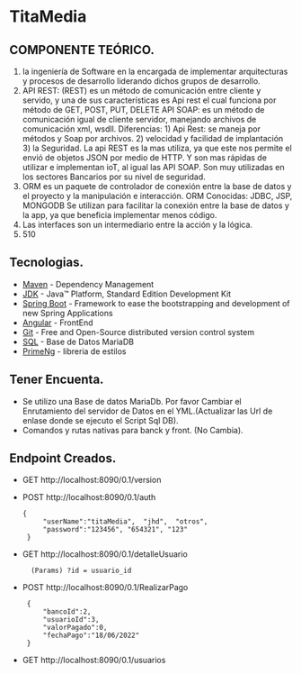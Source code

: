 # TitaMedia 
## COMPONENTE TEÓRICO.
1) la ingeniería de Software en la encargada de implementar arquitecturas y procesos de desarrollo liderando dichos grupos de desarrollo. 
2) API REST: (REST) es un método de comunicación entre cliente y servido, y una de sus características es Api rest el cual funciona por método de GET, POST, PUT, DELETE
API SOAP: es un método de comunicación igual de cliente servidor, manejando archivos de comunicación xml, wsdll.
Diferencias: 1) Api Rest: se maneja por métodos y Soap por archivos. 2) velocidad y facilidad de implantación 3) la Seguridad.
La api REST es la mas utiliza, ya que este nos permite el envió de objetos JSON por medio de HTTP.  Y son mas rápidas de utilizar e implementan ioT, al igual las API SOAP. Son muy utilizadas en los sectores Bancarios por su nivel de seguridad. 
3) ORM es un paquete de controlador de conexión entre la base de datos y el proyecto y la manipulación e interacción.
ORM Conocidas: JDBC, JSP, MONGODB
Se utilizan para facilitar la conexión entre la base de datos y la app, ya que beneficia implementar menos código. 
4) Las interfaces son un intermediario entre la acción y la lógica.  
5) 510

## Tecnologias.
* 	[Maven](https://maven.apache.org/) - Dependency Management
* 	[JDK](http://www.oracle.com/technetwork/java/javase/downloads/) - Java™ Platform, Standard Edition Development Kit 
* 	[Spring Boot](https://spring.io/projects/spring-boot) - Framework to ease the bootstrapping and development of new Spring Applications
*   [Angular](https://angular.io/guide/router-tutorial) - FrontEnd
* 	[Git](https://git-scm.com/) - Free and Open-Source distributed version control system 
* 	[SQL](https://url/) - Base de Datos MariaDB
* 	[PrimeNg](https://url/) - libreria de estilos


## Tener Encuenta.

- Se utilizo una Base de datos MariaDb. Por favor Cambiar el Enrutamiento del servidor de Datos en el YML.(Actualizar las Url de enlase donde se ejecuto el Script Sql DB).
- Comandos y rutas nativas para banck y front. (No Cambia).

## Endpoint Creados.
 - GET http://localhost:8090/0.1/version
 - POST http://localhost:8090/0.1/auth
 
       {
            "userName":"titaMedia",  "jhd",  "otros", 
            "password":"123456", "654321", "123"
        }
                            
  - GET http://localhost:8090/0.1/detalleUsuario
  
         
          (Params) ?id = usuario_id
         
         
  - POST http://localhost:8090/0.1/RealizarPago
  
         {
             "bancoId":2,
             "usuarioId":3,
             "valorPagado":0,
             "fechaPago":"18/06/2022"
         }
                          
 - GET http://localhost:8090/0.1/usuarios
